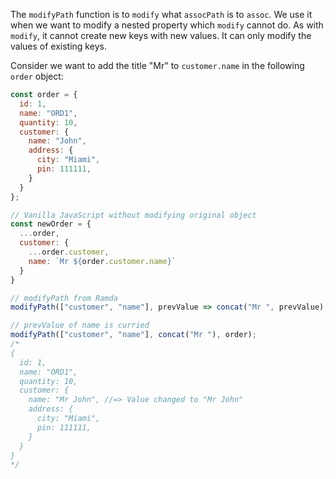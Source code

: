 The `modifyPath` function is to `modify` what `assocPath` is to `assoc`. We use it when we want to modify a nested property which `modify` cannot do. As with `modify`, it cannot create new keys with new values. It can only modify the values of existing keys.

Consider we want to add the title "Mr" to `customer.name` in the following `order` object:
```js
const order = {
  id: 1,
  name: "ORD1",
  quantity: 10,
  customer: {
    name: "John",
    address: {
      city: "Miami",
      pin: 111111,
    }
  }
};

// Vanilla JavaScript without modifying original object
const newOrder = {
  ...order,
  customer: {
    ...order.customer,
    name: `Mr ${order.customer.name}`
  }
}

// modifyPath from Ramda
modifyPath(["customer", "name"], prevValue => concat("Mr ", prevValue), order);

// prevValue of name is curried
modifyPath(["customer", "name"], concat("Mr "), order);
/*
{
  id: 1,
  name: "ORD1",
  quantity: 10,
  customer: {
    name: "Mr John", //=> Value changed to "Mr John"
    address: {
      city: "Miami",
      pin: 111111,
    }
  }
}
*/
```
